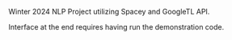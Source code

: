 Winter 2024 NLP Project utilizing Spacey and GoogleTL API.

Interface at the end requires having run the demonstration code.
